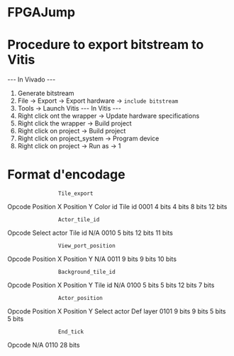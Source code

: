 # FPGAJump

# Procedure to export bitstream to Vitis
--- In Vivado ---
1.  Generate bitstream
2.  File -> Export -> Export hardware -> `include bitstream`
3.  Tools -> Launch Vitis
--- In Vitis ---
4.  Right click ont the wrapper -> Update hardware specifications
5.  Right click the wrapper -> Build project
6.  Right click on project -> Build project
7.  Right click on project_system -> Program device
8.  Right click on project -> Run as -> 1

# Format d'encodage
                    Tile_export
Opcode	Position X	Position Y	Color id	Tile id
0001	4 bits	    4 bits	    8 bits	    12 bits

                    Actor_tile_id
Opcode	Select actor    Tile id	    N/A
0010	5 bits	        12 bits	    11 bits

                    View_port_position
Opcode	Position X	Position Y	N/A
0011	9 bits	    9 bits	    10 bits

                    Background_tile_id
Opcode	Position X	Position Y	Tile id	    N/A
0100	5 bits	    5 bits	    12 bits	    7 bits

                    Actor_position
Opcode	Position X	Position Y	Select actor	Def layer
0101	9 bits	    9 bits	    5 bits	        5 bits

                    End_tick
Opcode	N/A
0110	28 bits
